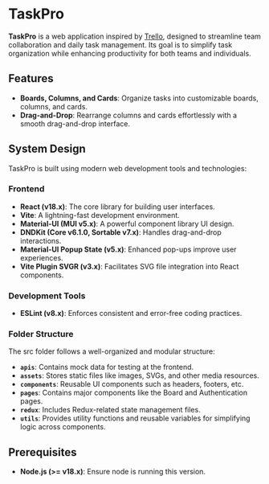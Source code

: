 # TaskPro

**TaskPro** is a web application inspired by [Trello](https://trello.com), designed to streamline team collaboration and daily task management. Its goal is to simplify task organization while enhancing productivity for both teams and individuals.

## Features

-   **Boards, Columns, and Cards**: Organize tasks into customizable boards, columns, and cards.
-   **Drag-and-Drop**: Rearrange columns and cards effortlessly with a smooth drag-and-drop interface.

## System Design

TaskPro is built using modern web development tools and technologies:

### **Frontend**

-   **React (v18.x)**: The core library for building user interfaces.
-   **Vite**: A lightning-fast development environment.
-   **Material-UI (MUI v5.x)**: A powerful component library UI design.
-   **DNDKit (Core v6.1.0, Sortable v7.x)**: Handles drag-and-drop interactions.
-   **Material-UI Popup State (v5.x)**: Enhanced pop-ups improve user experiences.
-   **Vite Plugin SVGR (v3.x)**: Facilitates SVG file integration into React components.

### **Development Tools**

-   **ESLint (v8.x)**: Enforces consistent and error-free coding practices.

### **Folder Structure**

The src folder follows a well-organized and modular structure:
-   **`apis`**: Contains mock data for testing at the frontend.
-   **`assets`**: Stores static files like images, SVGs, and other media resources.
-   **`components`**: Reusable UI components such as headers, footers, etc.
-   **`pages`**: Contains major components like the Board and Authentication pages.
-   **`redux`**: Includes Redux-related state management files.
-   **`utils`**: Provides utility functions and reusable variables for simplifying logic across components.

## Prerequisites

-   **Node.js (>= v18.x)**: Ensure node is running this version.
